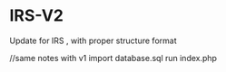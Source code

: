 # IRS-V2
Update for IRS , with proper structure format

//same notes with v1
import database.sql 
run index.php

